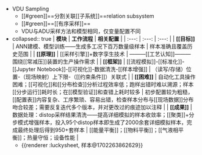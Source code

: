 - VDU Sampling
	- [[#green]]==分割关联[[子系统]]==relation subsystem
	- [[#green]]==[[有序采样]]==
	- VDU与ADU采样方法和模型相同，仅变量配置不同
- collapsed:: true
  | **模块** | **工作流程** | **相关配置** |
  | :---: | :---: | :---: |
  | **[[目标]]** | ANN建模、模型训练——生成多工况下百万数量级样本 | 样本准确且覆盖历史范围 |
  | **[[原理]]** | [[采样引擎]]+数字孪生技术 | ———[[工艺认知]]———围绕[[常减压]]装置的生产操作需求 |
  | **[[框架]]** | [[流程模拟]]-[[标准化]]-[[Jupyter Notebook]]-[[可视化]]-数据清洗-[[样本增强]] | （读写/存储）位置-（现场映射）上下限-（[[约束条件]]）关联式 |
  | **[[困难]]** | 自动化工具操作困难；[[可视化]]和[[分布检查]]分析过程效率低；跑样出错时难以溯源；样本[[分步运行]]耗时长；在[[模型验证]]和查错上耗时较多 | 初步配置较为粗糙，[[配置表]]内容复杂、工序繁琐、容易出错，检查样本分布与[[现场数据]]分布吻合较差；需要反复迭代多个版本，并对更改过的痕迹加以注释 |
  | **[[成果]]** | 数据处理：distop采样结果清洗——提高详细模拟的样本收敛率；[[聚类]]+分步模式增强样本，投入95个distop样本即生成了2000余套详细模拟样本，完成最终处理后得到950+套样本 | [[能量平衡]]；[[物料平衡]]；[[气液相平衡]]；热量守恒；设备性能 |
	- {{renderer :luckysheet, 样本@1702263862629}}